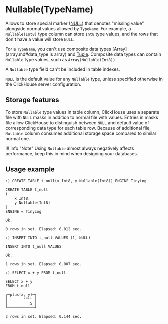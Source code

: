 <a name="data_type-nullable"></a>

# Nullable(TypeName)

Allows to store special marker ([NULL](../query_language/syntax.md#null-literal)) that denotes "missing value" alongside normal values allowed by `TypeName`. For example, a `Nullable(Int8)` type column can store `Int8` type values, and the rows that don't have a value will store `NULL`.

For a `TypeName`, you can't use composite data types [Array](array.md#data_type is array) and [Tuple](tuple.md#data_type-tuple). Composite data types can contain `Nullable` type values, such as `Array(Nullable(Int8))`.

A `Nullable` type field can't be included in table indexes.

`NULL` is the default value for any `Nullable` type, unless specified otherwise in the ClickHouse server configuration.

## Storage features

To store `Nullable` type values in table column, ClickHouse uses a separate file with `NULL` masks in addition to normal file with values. Entries in masks file allow ClickHouse to distinguish between `NULL` and default value of corresponding data type for each table row. Because of additional file, `Nullable` column consumes additional storage space compared to similar normal one.

!!! info "Note" Using `Nullable` almost always negatively affects performance, keep this in mind when designing your databases.

## Usage example

    :) CREATE TABLE t_null(x Int8, y Nullable(Int8)) ENGINE TinyLog
    
    CREATE TABLE t_null
    (
        x Int8,
        y Nullable(Int8)
    )
    ENGINE = TinyLog
    
    Ok.
    
    0 rows in set. Elapsed: 0.012 sec.
    
    :) INSERT INTO t_null VALUES (1, NULL)
    
    INSERT INTO t_null VALUES
    
    Ok.
    
    1 rows in set. Elapsed: 0.007 sec.
    
    :) SELECT x + y FROM t_null
    
    SELECT x + y
    FROM t_null
    
    ┌─plus(x, y)─┐
    │       ᴺᵁᴸᴸ │
    │          5 │
    └────────────┘
    
    2 rows in set. Elapsed: 0.144 sec.